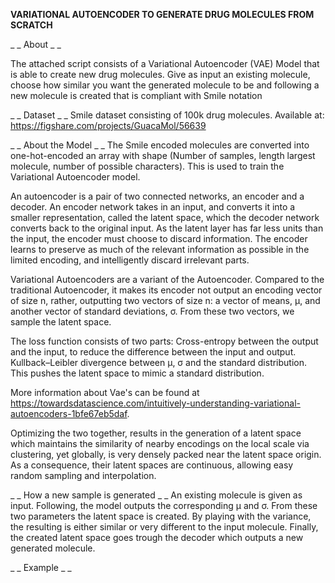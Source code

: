**VARIATIONAL AUTOENCODER TO GENERATE DRUG MOLECULES FROM SCRATCH**

_ _ About _ _

The attached script consists of a Variational Autoencoder (VAE) Model that is able to create new drug molecules.
Give as input an existing molecule, choose how similar you want the generated molecule to be and
following a new molecule is created that is compliant with Smile notation

_ _ Dataset _ _
Smile dataset consisting of 100k drug molecules. Available at: https://figshare.com/projects/GuacaMol/56639

_ _ About the Model _ _
The Smile encoded molecules are converted into one-hot-encoded an array with shape (Number of samples, length largest molecule, number of possible characters).
This is used to train the Variational Autoencoder model.

An autoencoder is a pair of two connected networks, an encoder and a decoder. 
An encoder network takes in an input, and converts it into a smaller representation, called the latent space, which the decoder network converts back to the original input.
As the latent layer has far less units than the input, the encoder must choose to discard information. The encoder learns to preserve as much of the relevant information as possible in the limited encoding, and intelligently discard irrelevant parts. 

Variational Autoencoders are a variant of the Autoencoder.
Compared to the traditional Autoencoder, it makes its encoder not output an encoding vector of size n, rather, outputting two vectors of size n: a vector of means, μ, and another vector of standard deviations, σ. From these two vectors, we sample the latent space.

The loss function consists of two parts:
Cross-entropy between the output and the input, to reduce the difference between the input and output. 
Kullback–Leibler divergence between  μ, σ and the standard distribution. This pushes the latent space to mimic a standard distribution.  

More information about Vae's can be found at https://towardsdatascience.com/intuitively-understanding-variational-autoencoders-1bfe67eb5daf.

Optimizing the two together,  results in the generation of a latent space which maintains the similarity of nearby encodings on the local scale via clustering, yet globally, is very densely packed near the latent space origin. As a consequence, their latent spaces are continuous, allowing easy random sampling and interpolation.

_ _ How a new sample is generated _ _
An existing molecule is given as input. Following, the model outputs the corresponding μ and σ. 
From these two parameters the latent space is created. By playing with the variance, the resulting is either similar or very different to the input molecule.
Finally, the created latent space goes trough the decoder which outputs a new generated molecule.

_ _ Example _ _
